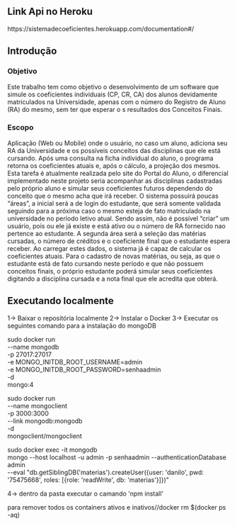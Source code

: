 <h2>Link Api no Heroku</h2>
https://sistemadecoeficientes.herokuapp.com/documentation#/
<h2>Introdução</h2>
<h3>Objetivo</h3>
Este trabalho tem como objetivo o desenvolvimento de um software que simule os coeficientes individuais (CP, CR, CA) dos alunos devidamente matriculados na Universidade, apenas com o número do Registro de Aluno (RA) do mesmo, sem ter que esperar o s resultados dos Conceitos Finais.
<h3>Escopo</h3>
Aplicação (Web ou  Mobile) onde o usuário, no caso um aluno, adiciona seu RA da Universidade e os possíveis conceitos das disciplinas que ele está cursando. Após uma consulta na ficha individual do aluno, o programa retorna os coeficientes atuais e, após o cálculo, a projeção dos mesmos. Esta tarefa é atualmente realizada pelo site do Portal do Aluno, o diferencial implementado neste projeto seria acompanhar as disciplinas cadastradas pelo próprio aluno e simular seus coeficientes futuros dependendo do conceito que o mesmo acha que irá receber.
	O sistema possuirá poucas “áreas”, a inicial será a de login do estudante, que será somente validada seguindo para a próxima caso o mesmo esteja de fato matriculado na universidade no período letivo atual. Sendo assim, não é possível “criar” um usuário, pois ou ele já existe e está ativo ou o número de RA fornecido nao pertence ao estudante.
	A segunda área será a seleção das matérias cursadas, o número de créditos e o coeficiente final que o estudante espera receber. Ao carregar estes dados, o sistema já é capaz de calcular os coeficientes atuais.
	Para o cadastro de novas matérias, ou seja, as que o estudante está de fato cursando neste período e que não possuem conceitos finais, o próprio estudante poderá simular seus coeficientes digitando a disciplina cursada e a nota final que ele acredita que obterá.

<h2>Executando localmente</h2>
1-> Baixar o repositória localmente
2-> Instalar o Docker
3-> Executar os seguintes comando para a instalação do mongoDB

sudo docker run \
    --name mongodb \
    -p 27017:27017 \
    -e MONGO_INITDB_ROOT_USERNAME=admin \
    -e MONGO_INITDB_ROOT_PASSWORD=senhaadmin \
    -d \
    mongo:4

sudo docker run \
    --name mongoclient \
    -p 3000:3000 \
    --link mongodb:mongodb \
    -d \
    mongoclient/mongoclient

sudo docker exec -it mongodb \
    mongo --host localhost -u admin -p senhaadmin --authenticationDatabase admin \
    --eval "db.getSiblingDB('materias').createUser({user: 'danilo', pwd: '75475668', roles: [{role: 'readWrite', db: 'materias'}]})"

4-> dentro da pasta executar o camando 'npm install'



para remover todos os containers ativos e inativos//docker rm $(docker ps -aq)